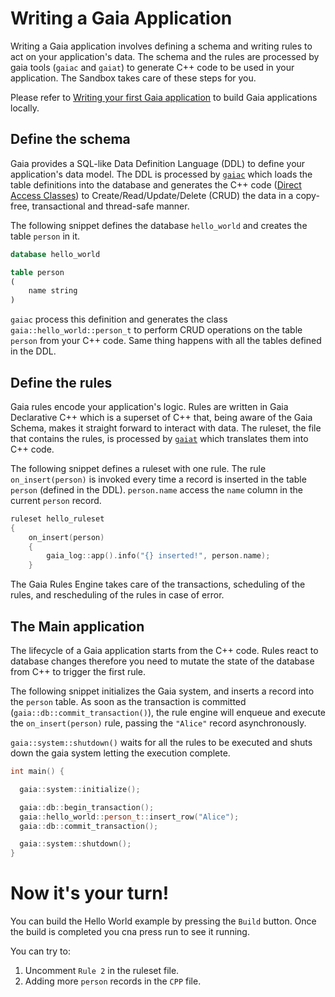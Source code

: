 # Writing a Gaia Application

Writing a Gaia application involves defining a schema and writing rules to act on your application's data. The schema 
and the rules are processed by gaia tools (`gaiac` and `gaiat`) to generate C++ code to be used in your application. 
The Sandbox takes care of these steps for you. 

Please refer to 
[Writing your first Gaia application](https://gaia-platform.github.io/gaia-platform-docs.io/articles/tutorials/writing-first-gaia-application.html)
to build Gaia applications locally.

## Define the schema

Gaia provides a SQL-like Data Definition Language (DDL) to define your application's data model. The DDL is processed by 
[`gaiac`](https://gaia-platform.github.io/gaia-platform-docs.io/articles/tools/tool-gaiac.html) which loads the table
definitions into the database and generates the C++ code 
([Direct Access Classes](https://gaia-platform.github.io/gaia-platform-docs.io/articles/apps-direct-access.html)) 
to Create/Read/Update/Delete (CRUD) the data in a copy-free, 
transactional and thread-safe manner.

The following snippet defines the database `hello_world` and creates the table `person` in it. 
```sql
database hello_world

table person
(
    name string
)
```

`gaiac` process this definition and generates the class `gaia::hello_world::person_t` to perform CRUD operations on the
table `person` from your C++ code. Same thing happens with all the tables defined in the DDL.

## Define the rules

Gaia rules encode your application's logic. Rules are written in Gaia Declarative C++ which is a superset of C++ that,
being aware of the Gaia Schema, makes it straight forward to interact with data. The ruleset, the file that contains 
the rules, is processed by [`gaiat`](https://gaia-platform.github.io/gaia-platform-docs.io/articles/tools/tool-gaiat.html)
which translates them into C++ code.

The following snippet defines a ruleset with one rule. The rule `on_insert(person)` is invoked every time a record is
inserted in the table `person` (defined in the DDL). `person.name` access the `name` column in the current `person` record.
```cpp
ruleset hello_ruleset
{
    on_insert(person)
    {
        gaia_log::app().info("{} inserted!", person.name);
    }
```

The Gaia Rules Engine takes care of the transactions, scheduling of the rules, and rescheduling of the rules in case of 
error.

## The Main application

The lifecycle of a Gaia application starts from the C++ code. Rules react to database changes therefore you need to 
mutate the state of the database from C++ to trigger the first rule.

The following snippet initializes the Gaia system, and inserts a record into the `person` table. As soon as the 
transaction is committed (`gaia::db::commit_transaction()`), the rule engine will enqueue and execute the 
`on_insert(person)` rule, passing the `"Alice"` record asynchronously.

`gaia::system::shutdown()` waits for all the rules to be executed and shuts down the gaia system letting the execution 
complete.
```cpp
int main() {

  gaia::system::initialize();

  gaia::db::begin_transaction();
  gaia::hello_world::person_t::insert_row("Alice");
  gaia::db::commit_transaction();

  gaia::system::shutdown();
}
```

# Now it's your turn!

You can build the Hello World example by pressing the `Build` button. Once the build is completed you cna press run to 
see it running.

You can try to:
1. Uncomment `Rule 2` in the ruleset file.
2. Adding more `person` records in the `CPP` file.
